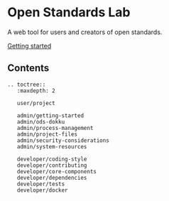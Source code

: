 Open Standards Lab
==============================

A web tool for users and creators of open standards.

[Getting started](https://github.com/OpenDataServices/standards-lab/blob/main/README.md)

## Contents

```eval_rst
.. toctree::
   :maxdepth: 2

   user/project

   admin/getting-started
   admin/ods-dokku
   admin/process-management
   admin/project-files
   admin/security-considerations
   admin/system-resources

   developer/coding-style
   developer/contributing
   developer/core-components
   developer/dependencies
   developer/tests
   developer/docker

```
